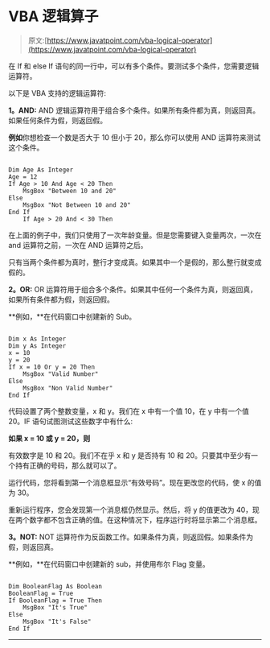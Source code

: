 # VBA 逻辑算子

> 原文:[https://www.javatpoint.com/vba-logical-operator](https://www.javatpoint.com/vba-logical-operator)

在 If 和 else If 语句的同一行中，可以有多个条件。要测试多个条件，您需要逻辑运算符。

以下是 VBA 支持的逻辑运算符:

**1。AND:** AND 逻辑运算符用于组合多个条件。如果所有条件都为真，则返回真。如果任何条件为假，则返回假。

**例如**你想检查一个数是否大于 10 但小于 20，那么你可以使用 AND 运算符来测试这个条件。

```

Dim Age As Integer
Age = 12
If Age > 10 And Age < 20 Then
    MsgBox "Between 10 and 20"
Else
    MsgBox "Not Between 10 and 20"
End If
    If Age > 20 And < 30 Then

```

在上面的例子中，我们只使用了一次年龄变量。但是您需要键入变量两次，一次在 and 运算符之前，一次在 AND 运算符之后。

只有当两个条件都为真时，整行才变成真。如果其中一个是假的，那么整行就变成假的。

**2。OR:** OR 运算符用于组合多个条件。如果其中任何一个条件为真，则返回真，如果所有条件都为假，则返回假。

**例如，**在代码窗口中创建新的 Sub。

```

Dim x As Integer
Dim y As Integer
x = 10
y = 20
If x = 10 Or y = 20 Then
    MsgBox "Valid Number"
Else
    MsgBox "Non Valid Number"
End If

```

代码设置了两个整数变量，x 和 y。我们在 x 中有一个值 10，在 y 中有一个值 20。IF 语句试图测试这些数字中有什么:

**如果 x = 10 或 y = 20，则**

有效数字是 10 和 20。我们不在乎 x 和 y 是否持有 10 和 20。只要其中至少有一个持有正确的号码，那么就可以了。

运行代码，您将看到第一个消息框显示“有效号码”。现在更改您的代码，使 x 的值为 30。

重新运行程序，您会发现第一个消息框仍然显示。然后，将 y 的值更改为 40，现在两个数字都不包含正确的值。在这种情况下，程序运行时将显示第二个消息框。

**3。NOT:** NOT 运算符作为反函数工作。如果条件为真，则返回假。如果条件为假，则返回真。

**例如，**在代码窗口中创建新的 sub，并使用布尔 Flag 变量。

```

Dim BooleanFlag As Boolean
BooleanFlag = True
If BooleanFlag = True Then
    MsgBox "It's True"
Else
    MsgBox "It's False"
End If

```

* * *